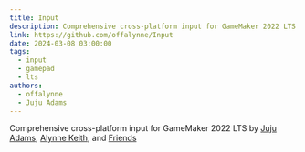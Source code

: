 ```yaml
---
title: Input
description: Comprehensive cross-platform input for GameMaker 2022 LTS
link: https://github.com/offalynne/Input
date: 2024-03-08 03:00:00
tags:
  - input
  - gamepad
  - lts
authors:
  - offalynne
  - Juju Adams
---
```


Comprehensive cross-platform input for GameMaker 2022 LTS by <a href="https://www.jujuadams.com/" target="_blank">Juju Adams</a>, <a href="https://offalynne.neocities.org/">Alynne Keith</a>, and <a href="https://offalynne.github.io/Input/#/6.0/Credits">Friends</a>

